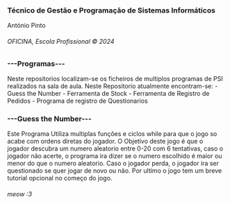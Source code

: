 <h3>Técnico de Gestão e Programação de Sistemas Informáticos</h3>
<p>António Pinto</p>
<h6>OFICINA, Escola Profissional &copy; 2024</h6>

<h3>---Programas---</h3>
Neste repositorios localizam-se os ficheiros de multiplos programas de PSI realizados na sala de aula.
Neste Repositorio atualmente encontram-se:
- Guess the Number
- Ferramenta de Stock
- Ferramenta de Registro de Pedidos
- Programa de registro de Questionarios

<h3>---Guess the Number---</h3>
Este Programa Utiliza multiplas funções e ciclos while para que o jogo so acabe com ordens diretas do jogador.
O Objetivo deste jogo é que o jogador descubra um numero aleatorio entre 0-20 com 6 tentativas, caso o jogador não acerte, o programa ira dizer se o numero escolhido é maior ou menor do que o numero aleatorio.
Caso o jogador perda, o jogador ira ser questionado se quer jogar de novo ou não.
Por ultimo o jogo tem um breve tutorial opcional no começo do jogo.


<h6>meow :3</h6>
